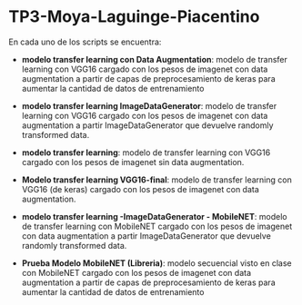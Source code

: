# TP3-Moya-Laguinge-Piacentino

En cada uno de los scripts se encuentra:

- **modelo transfer learning con Data Augmentation**: modelo de transfer learning con VGG16 cargado con los pesos de imagenet con data augmentation a partir de capas de preprocesamiento de keras para aumentar la cantidad de datos de entrenamiento

- **modelo transfer learning ImageDataGenerator**: modelo de transfer learning con VGG16 cargado con los pesos de imagenet con data augmentation a partir ImageDataGenerator que devuelve randomly transformed data.

- **modelo transfer learning**: modelo de transfer learning con VGG16 cargado con los pesos de imagenet sin data augmentation.

- **Modelo transfer learning VGG16-final**: modelo de transfer learning con VGG16 (de keras) cargado con los pesos de imagenet con data augmentation.

- **modelo transfer learning -ImageDataGenerator - MobileNET**:  modelo de transfer learning con MobileNET cargado con los pesos de imagenet con data augmentation a partir ImageDataGenerator que devuelve randomly transformed data.

- **Prueba Modelo MobileNET (Libreria)**: modelo secuencial visto en clase con MobileNET cargado con los pesos de imagenet con data augmentation a partir de capas de preprocesamiento de keras para aumentar la cantidad de datos de entrenamiento
